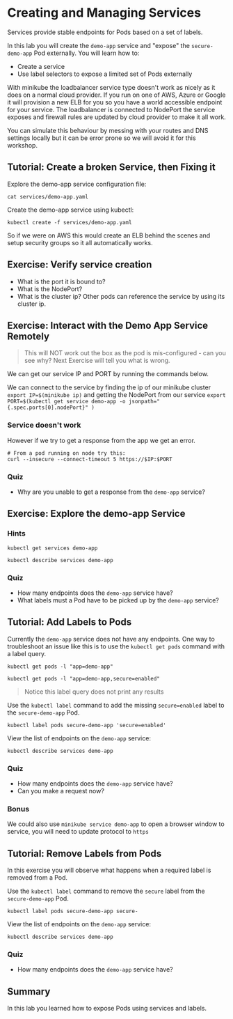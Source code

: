 # Creating and Managing Services

Services provide stable endpoints for Pods based on a set of labels.

In this lab you will create the `demo-app` service and "expose" the `secure-demo-app` Pod externally. You will learn how to:

* Create a service
* Use label selectors to expose a limited set of Pods externally

With minikube the loadbalancer service type doesn't work as nicely as it does on a normal cloud provider.
If you run on one of AWS, Azure or Google it will provision a new ELB for you so you have a world accessible endpoint for your service.
The loadbalancer is connected to NodePort the service exposes and firewall rules are updated by cloud provider to make it all work.

You can simulate this behaviour by messing with your routes and DNS settings locally but it can be error prone so we will avoid it for this workshop.

## Tutorial: Create a broken Service, then Fixing it

Explore the demo-app service configuration file:

```
cat services/demo-app.yaml 
```

Create the demo-app service using kubectl:

```
kubectl create -f services/demo-app.yaml
```

So if we were on AWS this would create an ELB behind the scenes and setup security groups so it all automatically works.


## Exercise: Verify service creation

* What is the port it is bound to?
* What is the NodePort?
* What is the cluster ip? Other pods can reference the service by using its cluster ip.

## Exercise: Interact with the Demo App Service Remotely

> This will NOT work out the box as the pod is mis-configured - can you see why? Next Exercise will tell you what is wrong.

We can get our service IP and PORT by running the commands below.

We can connect to the service by finding the ip of our minikube cluster ```export IP=$(minikube ip)``` and getting the NodePort from our service
```export PORT=$(kubectl get service demo-app -o jsonpath="{.spec.ports[0].nodePort}" )```

### Service doesn't work

However if we try to get a response from the app we get an error.

```
# From a pod running on node try this:
curl --insecure --connect-timeout 5 https://$IP:$PORT
```

### Quiz

* Why are you unable to get a response from the `demo-app` service?

## Exercise: Explore the demo-app Service

### Hints

```
kubectl get services demo-app
```

```
kubectl describe services demo-app
```

### Quiz

* How many endpoints does the `demo-app` service have?
* What labels must a Pod have to be picked up by the `demo-app` service?

## Tutorial: Add Labels to Pods

Currently the `demo-app` service does not have any endpoints. One way to troubleshoot an issue like this is to use the `kubectl get pods` command with a label query.

```
kubectl get pods -l "app=demo-app"
```

```
kubectl get pods -l "app=demo-app,secure=enabled"
```

> Notice this label query does not print any results

Use the `kubectl label` command to add the missing `secure=enabled` label to the `secure-demo-app` Pod.

```
kubectl label pods secure-demo-app 'secure=enabled'
```

View the list of endpoints on the `demo-app` service:

```
kubectl describe services demo-app
```

### Quiz

* How many endpoints does the `demo-app` service have?
* Can you make a request now?

### Bonus

We could also use ```minikube service demo-app``` to open a browser window to service, you will need to update protocol to ```https```

## Tutorial: Remove Labels from Pods

In this exercise you will observe what happens when a required label is removed from a Pod.

Use the `kubectl label` command to remove the `secure` label from the `secure-demo-app` Pod.

```
kubectl label pods secure-demo-app secure-
```

View the list of endpoints on the `demo-app` service:

```
kubectl describe services demo-app
```

### Quiz

* How many endpoints does the `demo-app` service have?

## Summary

In this lab you learned how to expose Pods using services and labels.
